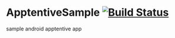 ApptentiveSample [![Build Status](https://api.shippable.com/projects/5494748ad46935d5fbc0af4e/badge?branchName=master)](https://app.shippable.com/projects/5494748ad46935d5fbc0af4e/builds/latest)
================

sample android apptentive app
